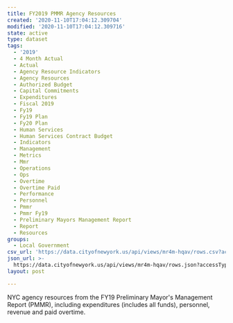 ```yaml
---
title: FY2019 PMMR Agency Resources
created: '2020-11-10T17:04:12.309704'
modified: '2020-11-10T17:04:12.309716'
state: active
type: dataset
tags:
  - '2019'
  - 4 Month Actual
  - Actual
  - Agency Resource Indicators
  - Agency Resources
  - Authorized Budget
  - Capital Commitments
  - Expenditures
  - Fiscal 2019
  - Fy19
  - Fy19 Plan
  - Fy20 Plan
  - Human Services
  - Human Services Contract Budget
  - Indicators
  - Management
  - Metrics
  - Mmr
  - Operations
  - Ops
  - Overtime
  - Overtime Paid
  - Performance
  - Personnel
  - Pmmr
  - Pmmr Fy19
  - Preliminary Mayors Management Report
  - Report
  - Resources
groups:
  - Local Government
csv_url: 'https://data.cityofnewyork.us/api/views/mr4m-hqav/rows.csv?accessType=DOWNLOAD'
json_url: >-
  https://data.cityofnewyork.us/api/views/mr4m-hqav/rows.json?accessType=DOWNLOAD
layout: post

---
```

NYC agency resources from the FY19 Preliminary Mayor's Management Report (PMMR), including expenditures (includes all funds), personnel, revenue and paid overtime.
